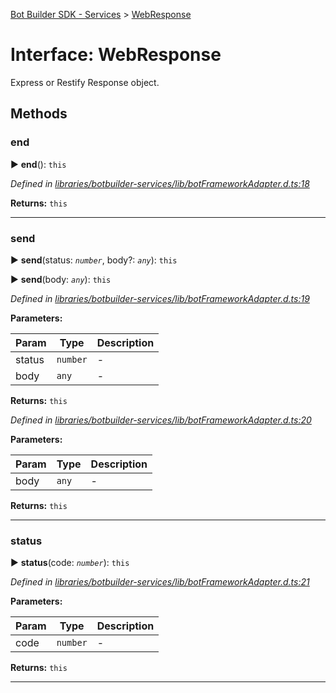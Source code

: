 [Bot Builder SDK - Services](../README.md) > [WebResponse](../interfaces/botbuilder_services.webresponse.md)



# Interface: WebResponse


Express or Restify Response object.


## Methods
<a id="end"></a>

###  end

► **end**(): `this`



*Defined in [libraries/botbuilder-services/lib/botFrameworkAdapter.d.ts:18](https://github.com/Microsoft/botbuilder-js/blob/5422076/libraries/botbuilder-services/lib/botFrameworkAdapter.d.ts#L18)*





**Returns:** `this`





___

<a id="send"></a>

###  send

► **send**(status: *`number`*, body?: *`any`*): `this`

► **send**(body: *`any`*): `this`



*Defined in [libraries/botbuilder-services/lib/botFrameworkAdapter.d.ts:19](https://github.com/Microsoft/botbuilder-js/blob/5422076/libraries/botbuilder-services/lib/botFrameworkAdapter.d.ts#L19)*



**Parameters:**

| Param | Type | Description |
| ------ | ------ | ------ |
| status | `number`   |  - |
| body | `any`   |  - |





**Returns:** `this`



*Defined in [libraries/botbuilder-services/lib/botFrameworkAdapter.d.ts:20](https://github.com/Microsoft/botbuilder-js/blob/5422076/libraries/botbuilder-services/lib/botFrameworkAdapter.d.ts#L20)*



**Parameters:**

| Param | Type | Description |
| ------ | ------ | ------ |
| body | `any`   |  - |





**Returns:** `this`





___

<a id="status"></a>

###  status

► **status**(code: *`number`*): `this`



*Defined in [libraries/botbuilder-services/lib/botFrameworkAdapter.d.ts:21](https://github.com/Microsoft/botbuilder-js/blob/5422076/libraries/botbuilder-services/lib/botFrameworkAdapter.d.ts#L21)*



**Parameters:**

| Param | Type | Description |
| ------ | ------ | ------ |
| code | `number`   |  - |





**Returns:** `this`





___


